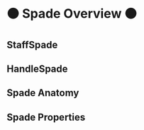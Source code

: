 # 🟠 <move>Spade Overview </move>🟠

## StaffSpade

## HandleSpade

## Spade Anatomy

## Spade Properties
